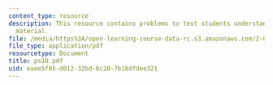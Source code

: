 ```yaml
---
content_type: resource
description: This resource contains problems to test students understanding of course
  material.
file: /media/https%3A/open-learning-course-data-rc.s3.amazonaws.com/2-001-mechanics-materials-i-fall-2006/eaee5f05d01232bd0c207b184fdee321_ps10.pdf
file_type: application/pdf
resourcetype: Document
title: ps10.pdf
uid: eaee5f05-d012-32bd-0c20-7b184fdee321
---
```

